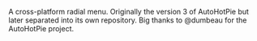 A cross-platform radial menu. Originally the version 3 of AutoHotPie but later separated into its own repository. Big thanks to @dumbeau for the AutoHotPie project.
